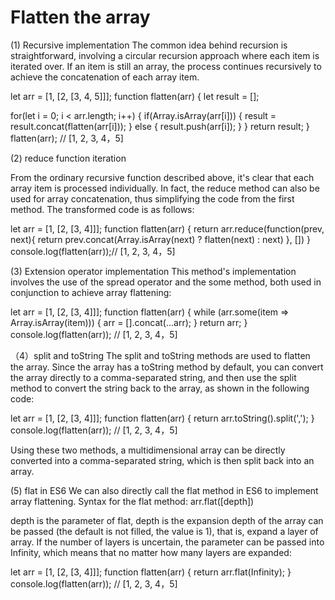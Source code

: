 # Flatten the array

(1) Recursive implementation
The common idea behind recursion is straightforward, involving a circular recursion approach where each item is iterated over. If an item is still an array, the process continues recursively to achieve the concatenation of each array item.

let arr = [1, [2, [3, 4, 5]]];
function flatten(arr) {
  let result = [];

  for(let i = 0; i < arr.length; i++) {
    if(Array.isArray(arr[i])) {
      result = result.concat(flatten(arr[i]));
    } else {
      result.push(arr[i]);
    }
  }
  return result;
}
flatten(arr);  //  [1, 2, 3, 4，5]

(2) reduce function iteration

From the ordinary recursive function described above, it's clear that each array item is processed individually. In fact, the reduce method can also be used for array concatenation, thus simplifying the code from the first method. The transformed code is as follows:

let arr = [1, [2, [3, 4]]];
function flatten(arr) {
    return arr.reduce(function(prev, next){
        return prev.concat(Array.isArray(next) ? flatten(next) : next)
    }, [])
}
console.log(flatten(arr));//  [1, 2, 3, 4，5]

(3) Extension operator implementation
This method's implementation involves the use of the spread operator and the some method, both used in conjunction to achieve array flattening:

let arr = [1, [2, [3, 4]]];
function flatten(arr) {
    while (arr.some(item => Array.isArray(item))) {
        arr = [].concat(...arr);
    }
    return arr;
}
console.log(flatten(arr)); //  [1, 2, 3, 4，5]

（4）split and toString
The split and toString methods are used to flatten the array. Since the array has a toString method by default, you can convert the array directly to a comma-separated string, and then use the split method to convert the string back to the array, as shown in the following code:

let arr = [1, [2, [3, 4]]];
function flatten(arr) {
    return arr.toString().split(',');
}
console.log(flatten(arr)); //  [1, 2, 3, 4，5]

Using these two methods, a multidimensional array can be directly converted into a comma-separated string, which is then split back into an array.

(5) flat in ES6
We can also directly call the flat method in ES6 to implement array flattening. Syntax for the flat method: arr.flat([depth])

depth is the parameter of flat, depth is the expansion depth of the array can be passed (the default is not filled, the value is 1), that is, expand a layer of array. If the number of layers is uncertain, the parameter can be passed into Infinity, which means that no matter how many layers are expanded:

let arr = [1, [2, [3, 4]]];
function flatten(arr) {
  return arr.flat(Infinity);
}
console.log(flatten(arr)); //  [1, 2, 3, 4，5]